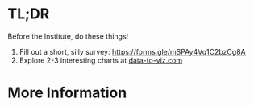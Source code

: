 # TL;DR
Before the Institute, do these things!
1. Fill out a short, silly survey: https://forms.gle/mSPAy4Vq1C2bzCg8A
2. Explore 2-3 interesting charts at [data-to-viz.com](http://data-to-viz.com/) 

# More Information
